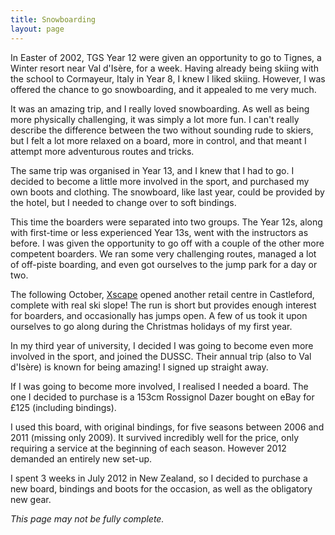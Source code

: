 ```yaml
---
title: Snowboarding
layout: page
---
```

In Easter of 2002, TGS Year 12 were given an opportunity to go to Tignes, a Winter resort near Val d'Isère, for a week. Having already being skiing with the school to Cormayeur, Italy in Year 8, I knew I liked skiing. However, I was offered the chance to go snowboarding, and it appealed to me very much.

It was an amazing trip, and I really loved snowboarding. As well as being more physically challenging, it was simply a lot more fun. I can't really describe the difference between the two without sounding rude to skiers, but I felt a lot more relaxed on a board, more in control, and that meant I attempt more adventurous routes and tricks.

The same trip was organised in Year 13, and I knew that I had to go. I decided to become a little more involved in the sport, and purchased my own boots and clothing. The snowboard, like last year, could be provided by the hotel, but I needed to change over to soft bindings.

This time the boarders were separated into two groups. The Year 12s, along with first-time or less experienced Year 13s, went with the instructors as before. I was given the opportunity to go off with a couple of the other more competent boarders. We ran some very challenging routes, managed a lot of off-piste boarding, and even got ourselves to the jump park for a day or two.

The following October, [Xscape](https://xscape.co.uk/) opened another retail centre in Castleford, complete with real ski slope! The run is short but provides enough interest for boarders, and occasionally has jumps open. A few of us took it upon ourselves to go along during the Christmas holidays of my first year.

In my third year of university, I decided I was going to become even more involved in the sport, and joined the DUSSC. Their annual trip (also to Val d'Isère) is known for being amazing! I signed up straight away.

If I was going to become more involved, I realised I needed a board. The one I decided to purchase is a 153cm Rossignol Dazer bought on eBay for £125 (including bindings).

I used this board, with original bindings, for five seasons between 2006 and 2011 (missing only 2009). It survived incredibly well for the price, only requiring a service at the beginning of each season. However 2012 demanded an entirely new set-up.

I spent 3 weeks in July 2012 in New Zealand, so I decided to purchase a new board, bindings and boots for the occasion, as well as the obligatory new gear.

_This page may not be fully complete._
